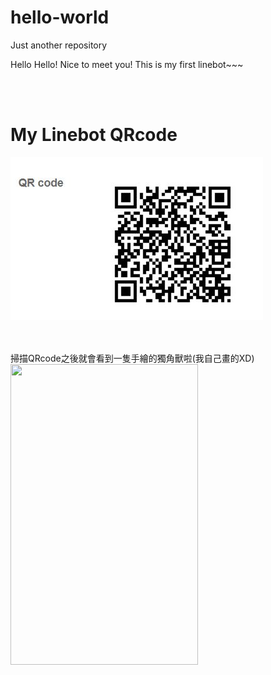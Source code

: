 # hello-world
Just another repository

Hello Hello! Nice to meet you!
This is my first linebot~~~

<br />
<br />

# My Linebot QRcode

![image](https://github.com/a0193034/hello-world/blob/master/QR_code.JPG)

<br />
<br />
掃描QRcode之後就會看到一隻手繪的獨角獸啦(我自己畫的XD)
<img width="300" height="481" src="https://i.imgur.com/b7lg7KE.jpg"/>
